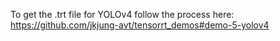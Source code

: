 To get the .trt file for YOLOv4 follow the process here: https://github.com/jkjung-avt/tensorrt_demos#demo-5-yolov4
